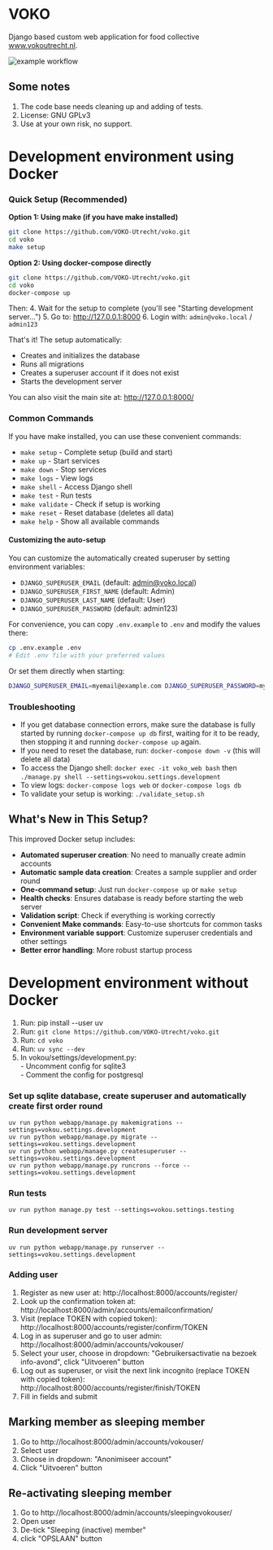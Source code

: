 # VOKO
Django based custom web application for food collective www.vokoutrecht.nl.

![example workflow](https://github.com/VOKO-Utrecht/voko/actions/workflows/ci.yml/badge.svg)

## Some notes
1. The code base needs cleaning up and adding of tests.
2. License: GNU GPLv3
3. Use at your own risk, no support.


# Development environment using Docker
### Quick Setup (Recommended)
**Option 1: Using make (if you have make installed)**
```bash
git clone https://github.com/VOKO-Utrecht/voko.git
cd voko
make setup
```

**Option 2: Using docker-compose directly**
```bash
git clone https://github.com/VOKO-Utrecht/voko.git
cd voko
docker-compose up
```

Then:
4. Wait for the setup to complete (you'll see "Starting development server...")
5. Go to: http://127.0.0.1:8000
6. Login with: `admin@voko.local` / `admin123`

That's it! The setup automatically:
- Creates and initializes the database
- Runs all migrations
- Creates a superuser account if it does not exist
- Starts the development server

You can also visit the main site at: http://127.0.0.1:8000/

### Common Commands
If you have make installed, you can use these convenient commands:
- `make setup` - Complete setup (build and start)
- `make up` - Start services
- `make down` - Stop services
- `make logs` - View logs
- `make shell` - Access Django shell
- `make test` - Run tests
- `make validate` - Check if setup is working
- `make reset` - Reset database (deletes all data)
- `make help` - Show all available commands

#### Customizing the auto-setup
You can customize the automatically created superuser by setting environment variables:
- `DJANGO_SUPERUSER_EMAIL` (default: admin@voko.local)
- `DJANGO_SUPERUSER_FIRST_NAME` (default: Admin)
- `DJANGO_SUPERUSER_LAST_NAME` (default: User)
- `DJANGO_SUPERUSER_PASSWORD` (default: admin123)

For convenience, you can copy `.env.example` to `.env` and modify the values there:
```bash
cp .env.example .env
# Edit .env file with your preferred values
```

Or set them directly when starting:
```bash
DJANGO_SUPERUSER_EMAIL=myemail@example.com DJANGO_SUPERUSER_PASSWORD=mypassword docker-compose up
```

### Troubleshooting
- If you get database connection errors, make sure the database is fully started by running `docker-compose up db` first, waiting for it to be ready, then stopping it and running `docker-compose up` again.
- If you need to reset the database, run: `docker-compose down -v` (this will delete all data)
- To access the Django shell: `docker exec -it voko_web bash` then `./manage.py shell --settings=vokou.settings.development`
- To view logs: `docker-compose logs web` or `docker-compose logs db`
- To validate your setup is working: `./validate_setup.sh`

## What's New in This Setup?
This improved Docker setup includes:
- **Automated superuser creation**: No need to manually create admin accounts
- **Automatic sample data creation**: Creates a sample supplier and order round
- **One-command setup**: Just run `docker-compose up` or `make setup`
- **Health checks**: Ensures database is ready before starting the web server
- **Validation script**: Check if everything is working correctly
- **Convenient Make commands**: Easy-to-use shortcuts for common tasks
- **Environment variable support**: Customize superuser credentials and other settings
- **Better error handling**: More robust startup process


# Development environment without Docker
1. Run: pip install --user uv
2. Run: `git clone https://github.com/VOKO-Utrecht/voko.git`
3. Run: `cd voko`
4. Run: `uv sync --dev`
6. In vokou/settings/development.py: \
        - Uncomment config for sqlite3 \
        - Comment the config for postgresql


### Set up sqlite database, create superuser and automatically create first order round
    uv run python webapp/manage.py makemigrations --settings=vokou.settings.development
    uv run python webapp/manage.py migrate --settings=vokou.settings.development
    uv run python webapp/manage.py createsuperuser --settings=vokou.settings.development
    uv run python webapp/manage.py runcrons --force --settings=vokou.settings.development

### Run tests
    uv run python manage.py test --settings=vokou.settings.testing

### Run development server
    uv run python webapp/manage.py runserver --settings=vokou.settings.development

### Adding user
1. Register as new user at: http://localhost:8000/accounts/register/
2. Look up the confirmation token at: http://localhost:8000/admin/accounts/emailconfirmation/
3. Visit (replace TOKEN with copied token): http://localhost:8000/accounts/register/confirm/TOKEN
4. Log in as superuser and go to user admin: http://localhost:8000/admin/accounts/vokouser/
5. Select your user, choose in dropdown: "Gebruikersactivatie na bezoek info-avond", click "Uitvoeren" button
6. Log out as superuser, or visit the next link incognito (replace TOKEN with copied token): http://localhost:8000/accounts/register/finish/TOKEN
7. Fill in fields and submit

## Marking member as sleeping member
1. Go to http://localhost:8000/admin/accounts/vokouser/
2. Select user
3. Choose in dropdown: "Anonimiseer account"
4. Click "Uitvoeren" button

## Re-activating sleeping member
1. Go to http://localhost:8000/admin/accounts/sleepingvokouser/
2. Open user
3. De-tick "Sleeping (inactive) member"
4. click "OPSLAAN" button
